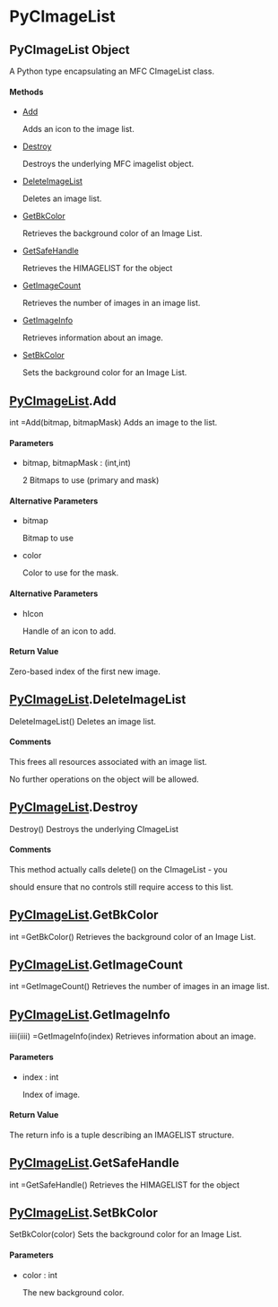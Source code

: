 # PyCImageList

## PyCImageList Object



A Python type encapsulating an MFC CImageList class\.

#### Methods


  - [Add](PyCImageList.md#pycimagelistadd)

    Adds an icon to the image list\.&nbsp;

  - [Destroy](PyCImageList.md#pycimagelistdestroy)

    Destroys the underlying MFC imagelist object\.&nbsp;

  - [DeleteImageList](PyCImageList.md#pycimagelistdeleteimagelist)

    Deletes an image list\.&nbsp;

  - [GetBkColor](PyCImageList.md#pycimagelistgetbkcolor)

    Retrieves the background color of an Image List\.&nbsp;

  - [GetSafeHandle](PyCImageList.md#pycimagelistgetsafehandle)

    Retrieves the HIMAGELIST for the object&nbsp;

  - [GetImageCount](PyCImageList.md#pycimagelistgetimagecount)

    Retrieves the number of images in an image list\.&nbsp;

  - [GetImageInfo](PyCImageList.md#pycimagelistgetimageinfo)

    Retrieves information about an image\.&nbsp;

  - [SetBkColor](PyCImageList.md#pycimagelistsetbkcolor)

    Sets the background color for an Image List\.&nbsp;

## [PyCImageList](#pycimagelist)\.Add



int =Add\(bitmap, bitmapMask\)
Adds an image to the list\.

#### Parameters


  - bitmap, bitmapMask : \(int,int\)

    2 Bitmaps to use \(primary and mask\)

#### Alternative Parameters


  - bitmap

    Bitmap to use

  - color

    Color to use for the mask\.

#### Alternative Parameters


  - hIcon

    Handle of an icon to add\.

#### Return Value
Zero-based index of the first new image\.

## [PyCImageList](#pycimagelist)\.DeleteImageList

DeleteImageList\(\)
Deletes an image list\.

#### Comments


This frees all resources associated with an image list\. 

No further operations on the object will be allowed\.

## [PyCImageList](#pycimagelist)\.Destroy

Destroy\(\)
Destroys the underlying CImageList

#### Comments


This method actually calls delete\(\) on the CImageList - you 

should ensure that no controls still require access to this list\.

## [PyCImageList](#pycimagelist)\.GetBkColor



int =GetBkColor\(\)
Retrieves the background color of an Image List\.

## [PyCImageList](#pycimagelist)\.GetImageCount



int =GetImageCount\(\)
Retrieves the number of images in an image list\.

## [PyCImageList](#pycimagelist)\.GetImageInfo



iiii\(iiii\) =GetImageInfo\(index\)
Retrieves information about an image\.

#### Parameters


  - index : int

    Index of image\.

#### Return Value
The return info is a tuple describing an IMAGELIST structure\.

## [PyCImageList](#pycimagelist)\.GetSafeHandle



int =GetSafeHandle\(\)
Retrieves the HIMAGELIST for the object

## [PyCImageList](#pycimagelist)\.SetBkColor

SetBkColor\(color\)
Sets the background color for an Image List\.

#### Parameters


  - color : int

    The new background color\.